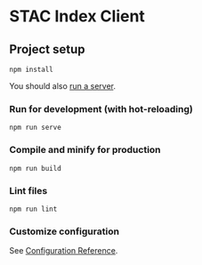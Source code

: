 # STAC Index Client

## Project setup
```
npm install
```

You should also [run a server](../server/README.md).

### Run for development (with hot-reloading)

```
npm run serve
```

### Compile and minify for production
```
npm run build
```

### Lint files
```
npm run lint
```

### Customize configuration
See [Configuration Reference](https://cli.vuejs.org/config/).

